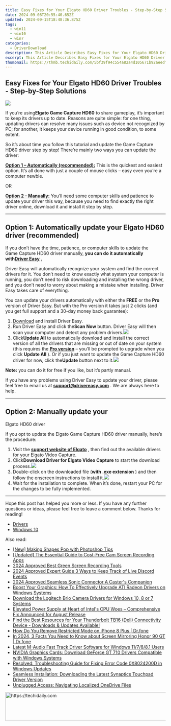 ```yaml
---
title: Easy Fixes for Your Elgato HD60 Driver Troubles - Step-by-Step Solutions
date: 2024-09-08T20:55:40.652Z
updated: 2024-09-15T18:48:36.875Z
tags:
  - win11
  - win10
  - win7
categories:
  - DriverDownload
description: This Article Describes Easy Fixes for Your Elgato HD60 Driver Troubles - Step-by-Step Solutions
excerpt: This Article Describes Easy Fixes for Your Elgato HD60 Driver Troubles - Step-by-Step Solutions
thumbnail: https://thmb.techidaily.com/5bf39f94c554a82a4d105671b92aeedfbf496d47a60fe2c90aaed3563884eba7.jpg
---
```


## Easy Fixes for Your Elgato HD60 Driver Troubles - Step-by-Step Solutions

![](https://images.drivereasy.com/wp-content/uploads/2019/05/image-143.png)

 If you’re using**Elgato Game Capture HD60** to share gameplay, it’s important to keep its drivers up to date. Reasons are quite simple: for one thing, updating drivers can resolve many issues such as device not recognized by PC; for another, it keeps your device running in good condition, to some extent.

 So it’s about time you follow this tutorial and update the Game Capture HD60 driver step by step! There’re mainly two ways you can update the driver:

**[Option 1 – Automatically (recommended):](https://www.drivereasy.com/knowledge/fixed-elgato-hd60-driver-issues-quickly-easily/#option1)**  This is the quickest and easiest option. It’s all done with just a couple of mouse clicks – easy even you’re a computer newbie.

OR

**[Option 2 – Manually:](https://tools.techidaily.com/drivereasy/download/)** [](https://tools.techidaily.com/drivereasy/download/) You’ll need some computer skills and patience to update your driver this way, because you need to find exactly the right driver online, download it and install it step by step.

---

## Option 1: Automatically update your Elgato HD60 driver (recommended)

 If you don’t have the time, patience, or computer skills to update the  
 Game Capture HD60 driver manually, **you can do it automatically with[Driver Easy](https://tools.techidaily.com/drivereasy/download/)** [.](https://tools.techidaily.com/drivereasy/download/)

 Driver Easy will automatically recognize your system and find the correct drivers for it. You don’t need to know exactly what system your computer is running, you don’t need to risk downloading and installing the wrong driver, and you don’t need to worry about making a mistake when installing. Driver Easy takes care of everything.

 You can update your drivers automatically with either the **FREE**  or the **Pro**  version of Driver Easy. But with the Pro version it takes just 2 clicks (and you get full support and a 30-day money back guarantee):

1. [Download](https://tools.techidaily.com/drivereasy/download/) and install Driver Easy.
2. Run Driver Easy and click the**Scan Now** button. Driver Easy will then scan your computer and detect any problem drivers.![](https://images.drivereasy.com/wp-content/uploads/2019/05/2019-11-04_11-33-08.jpg)
3. Click**Update All** to automatically download and install the correct version of all the drivers that are missing or out of date on your system (this requires the **[Pro version](https://tools.techidaily.com/drivereasy/download/)**  – you’ll be prompted to upgrade when you click **Update All** ). Or if you just want to update the Game Capture HD60 driver for now, click the**Update** button next to it.![](https://images.drivereasy.com/wp-content/uploads/2019/05/2019-11-04_11-35-05.jpg)

**Note:** you can do it for free if you like, but it’s partly manual.

 If you have any problems using Driver Easy to update your driver, please feel free to email us at **<support@drivereasy.com>** . We are always here to help.

---

## Option 2: Manually update your  

 Elgato HD60 driver

 If you opt to update the Elgato Game Capture HD60 driver manually, here’s the procedure:

1. Visit the **[support website of Elgato](https://www.elgato.com/en/video-capture/support)**  , then find out the available drivers for your Elgato Video Capture.
2. Click**Download Driver for Elgato Video Capture** to start the download process.![](https://images.drivereasy.com/wp-content/uploads/2019/05/2019-11-04_11-52-38.jpg)
3. Double-click on the downloaded file (**with .exe extension** ) and then follow the onscreen instructions to install it.![](https://images.drivereasy.com/wp-content/uploads/2019/05/2019-11-04_11-58-53.jpg)
4. Wait for the installation to complete. When it’s done, restart your PC for the changes to be fully implemented.

---

 Hope this post has helped you more or less. If you have any further questions or ideas, please feel free to leave a comment below. Thanks for reading!

* [Drivers](https://tools.techidaily.com/drivereasy/download/)
* [Windows 10](https://tools.techidaily.com/drivereasy/download/)

<ins class="adsbygoogle"
     style="display:block"
     data-ad-format="autorelaxed"
     data-ad-client="ca-pub-7571918770474297"
     data-ad-slot="1223367746"></ins>

<ins class="adsbygoogle"
     style="display:block"
     data-ad-client="ca-pub-7571918770474297"
     data-ad-slot="8358498916"
     data-ad-format="auto"
     data-full-width-responsive="true"></ins>

<span class="atpl-alsoreadstyle">Also read:</span>
<div><ul>
<li><a href="https://extra-support.techidaily.com/new-making-shapes-pop-with-photoshop-tips/"><u>[New] Making Shapes Pop with Photoshop Tips</u></a></li>
<li><a href="https://screen-recording.techidaily.com/updated-the-essential-guide-to-cost-free-cam-screen-recording-apps/"><u>[Updated] The Essential Guide to Cost-Free Cam Screen Recording Apps</u></a></li>
<li><a href="https://screen-sharing-recording.techidaily.com/2024-approved-best-green-screen-recording-tools/"><u>2024 Approved Best Green Screen Recording Tools</u></a></li>
<li><a href="https://screen-activity-recording.techidaily.com/2024-approved-expert-guide-3-ways-to-keep-track-of-live-discord-events/"><u>2024 Approved Expert Guide 3 Ways to Keep Track of Live Discord Events</u></a></li>
<li><a href="https://extra-guidance.techidaily.com/2024-approved-seamless-sonic-connector-a-casters-companion/"><u>2024 Approved Seamless Sonic Connector A Caster's Companion</u></a></li>
<li><a href="https://hardware-help.techidaily.com/boost-your-graphics-how-to-effectively-upgrade-ati-radeon-drivers-on-windows-systems/"><u>Boost Your Graphics: How To Effectively Upgrade ATI Radeon Drivers on Windows Systems</u></a></li>
<li><a href="https://hardware-help.techidaily.com/download-the-logitech-brio-camera-drivers-for-windows-10-8-or-7-systems/"><u>Download the Logitech Brio Camera Drivers for Windows 10, 8 or 7 Systems</u></a></li>
<li><a href="https://hardware-help.techidaily.com/elevated-power-supply-at-heart-of-intels-cpu-woes-comprehensive-fix-announced-for-august-release/"><u>Elevated Power Supply at Heart of Intel's CPU Woes – Comprehensive Fix Announced for August Release</u></a></li>
<li><a href="https://hardware-help.techidaily.com/1722958101182-find-the-best-resources-for-your-thunderbolt-tb16-dell-connectivity-device-downloads-and-updates-available/"><u>Find the Best Resources for Your Thunderbolt TB16 (Dell) Connectivity Device - Downloads & Updates Available!</u></a></li>
<li><a href="https://iphone-unlock.techidaily.com/how-do-you-remove-restricted-mode-on-iphone-8-plus-drfone-by-drfone-ios/"><u>How Do You Remove Restricted Mode on iPhone 8 Plus | Dr.fone</u></a></li>
<li><a href="https://screen-mirror.techidaily.com/in-2024-3-facts-you-need-to-know-about-screen-mirroring-honor-90-gt-drfone-by-drfone-android/"><u>In 2024, 3 Facts You Need to Know about Screen Mirroring Honor 90 GT | Dr.fone</u></a></li>
<li><a href="https://hardware-help.techidaily.com/latest-m-audio-fast-track-driver-software-for-windows-117881-users/"><u>Latest M-Audio Fast Track Driver Software for Windows 11/7/8/8.1 Users</u></a></li>
<li><a href="https://hardware-help.techidaily.com/nvidia-graphics-cards-download-geforce-gt-710-drivers-compatible-with-windows-systems/"><u>NVIDIA Graphics Cards: Download GeForce GT 710 Drivers Compatible with Windows Systems</u></a></li>
<li><a href="https://win-howtos.techidaily.com/resolved-troubleshooting-guide-for-fixing-error-code-0x8024200d-in-windows-updates/"><u>Resolved: Troubleshooting Guide for Fixing Error Code 0X8024200D in Windows Updates</u></a></li>
<li><a href="https://hardware-help.techidaily.com/seamless-installation-downloading-the-latest-synaptics-touchpad-driver-version/"><u>Seamless Installation: Downloading the Latest Synaptics Touchpad Driver Version</u></a></li>
<li><a href="https://win11.techidaily.com/unplugged-access-navigating-localized-onedrive-files/"><u>Unplugged Access: Navigating Localized OneDrive Files</u></a></li>
</ul></div>

<!-- affiliate ads begin -->
<a href="https://unicoeye.pxf.io/c/5597632/2134492/18498" target="_top" id="2134492">
  <img src="//a.impactradius-go.com/display-ad/18498-2134492" border="0" alt="https://techidaily.com" width="728" height="90"/>
</a>
<img height="0" width="0" src="https://unicoeye.pxf.io/i/5597632/2134492/18498" style="position:absolute;visibility:hidden;" border="0" />
<!-- affiliate ads end -->


